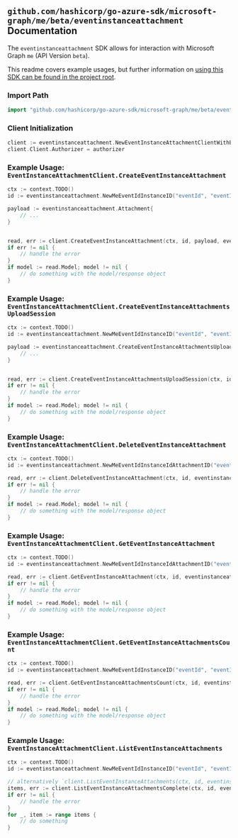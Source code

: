 
## `github.com/hashicorp/go-azure-sdk/microsoft-graph/me/beta/eventinstanceattachment` Documentation

The `eventinstanceattachment` SDK allows for interaction with Microsoft Graph `me` (API Version `beta`).

This readme covers example usages, but further information on [using this SDK can be found in the project root](https://github.com/hashicorp/go-azure-sdk/tree/main/docs).

### Import Path

```go
import "github.com/hashicorp/go-azure-sdk/microsoft-graph/me/beta/eventinstanceattachment"
```


### Client Initialization

```go
client := eventinstanceattachment.NewEventInstanceAttachmentClientWithBaseURI("https://graph.microsoft.com")
client.Client.Authorizer = authorizer
```


### Example Usage: `EventInstanceAttachmentClient.CreateEventInstanceAttachment`

```go
ctx := context.TODO()
id := eventinstanceattachment.NewMeEventIdInstanceID("eventId", "eventId1")

payload := eventinstanceattachment.Attachment{
	// ...
}


read, err := client.CreateEventInstanceAttachment(ctx, id, payload, eventinstanceattachment.DefaultCreateEventInstanceAttachmentOperationOptions())
if err != nil {
	// handle the error
}
if model := read.Model; model != nil {
	// do something with the model/response object
}
```


### Example Usage: `EventInstanceAttachmentClient.CreateEventInstanceAttachmentsUploadSession`

```go
ctx := context.TODO()
id := eventinstanceattachment.NewMeEventIdInstanceID("eventId", "eventId1")

payload := eventinstanceattachment.CreateEventInstanceAttachmentsUploadSessionRequest{
	// ...
}


read, err := client.CreateEventInstanceAttachmentsUploadSession(ctx, id, payload, eventinstanceattachment.DefaultCreateEventInstanceAttachmentsUploadSessionOperationOptions())
if err != nil {
	// handle the error
}
if model := read.Model; model != nil {
	// do something with the model/response object
}
```


### Example Usage: `EventInstanceAttachmentClient.DeleteEventInstanceAttachment`

```go
ctx := context.TODO()
id := eventinstanceattachment.NewMeEventIdInstanceIdAttachmentID("eventId", "eventId1", "attachmentId")

read, err := client.DeleteEventInstanceAttachment(ctx, id, eventinstanceattachment.DefaultDeleteEventInstanceAttachmentOperationOptions())
if err != nil {
	// handle the error
}
if model := read.Model; model != nil {
	// do something with the model/response object
}
```


### Example Usage: `EventInstanceAttachmentClient.GetEventInstanceAttachment`

```go
ctx := context.TODO()
id := eventinstanceattachment.NewMeEventIdInstanceIdAttachmentID("eventId", "eventId1", "attachmentId")

read, err := client.GetEventInstanceAttachment(ctx, id, eventinstanceattachment.DefaultGetEventInstanceAttachmentOperationOptions())
if err != nil {
	// handle the error
}
if model := read.Model; model != nil {
	// do something with the model/response object
}
```


### Example Usage: `EventInstanceAttachmentClient.GetEventInstanceAttachmentsCount`

```go
ctx := context.TODO()
id := eventinstanceattachment.NewMeEventIdInstanceID("eventId", "eventId1")

read, err := client.GetEventInstanceAttachmentsCount(ctx, id, eventinstanceattachment.DefaultGetEventInstanceAttachmentsCountOperationOptions())
if err != nil {
	// handle the error
}
if model := read.Model; model != nil {
	// do something with the model/response object
}
```


### Example Usage: `EventInstanceAttachmentClient.ListEventInstanceAttachments`

```go
ctx := context.TODO()
id := eventinstanceattachment.NewMeEventIdInstanceID("eventId", "eventId1")

// alternatively `client.ListEventInstanceAttachments(ctx, id, eventinstanceattachment.DefaultListEventInstanceAttachmentsOperationOptions())` can be used to do batched pagination
items, err := client.ListEventInstanceAttachmentsComplete(ctx, id, eventinstanceattachment.DefaultListEventInstanceAttachmentsOperationOptions())
if err != nil {
	// handle the error
}
for _, item := range items {
	// do something
}
```
